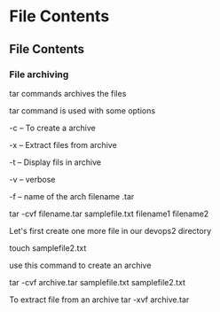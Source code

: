 # File Contents
## File Contents

### File archiving

tar commands archives the files

tar command is used with some options

-c – To create a archive


-x – Extract files from archive


-t – Display fils in archive


-v – verbose


-f – name of the arch filename .tar

tar -cvf filename.tar samplefile.txt filename1 filename2

Let's first create one more file in our devops2 directory

touch samplefile2.txt

use this command to create an archive 

tar -cvf archive.tar samplefile.txt samplefile2.txt


To extract file from an archive
tar -xvf archive.tar

